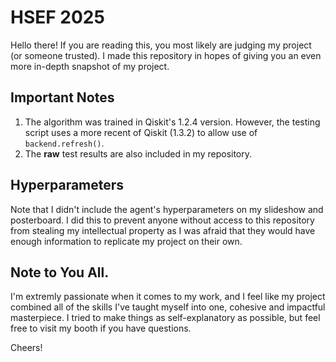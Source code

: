 # HSEF 2025

Hello there! If you are reading this, you most likely are judging my project (or someone trusted). I made this repository in hopes of giving you an even more in-depth snapshot of my project.

## Important Notes

1. The algorithm was trained in Qiskit's 1.2.4 version. However, the testing script uses a more recent of Qiskit (1.3.2) to allow use of `backend.refresh()`.
2. The **raw** test results are also included in my repository.

## Hyperparameters

Note that I didn't include the agent's hyperparameters on my slideshow and posterboard. I did this to prevent anyone without access to this repository from stealing my intellectual property as I was afraid that they would have enough information to replicate my project on their own. 

## Note to You All.

I'm extremly passionate when it comes to my work, and I feel like my project combined all of the skills I've taught myself into one, cohesive and impactful masterpiece. I tried to make things as self-explanatory as possible, but feel free to visit my booth if you have questions.

Cheers!


